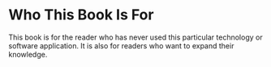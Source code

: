 # Who This Book Is For
This book is for the reader who has never used this particular technology or software application. It is also for readers who want to expand their knowledge.

